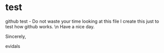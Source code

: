 # test
github test -
Do not waste your time looking at this file
I create this just to test how github works.
\n Have a nice day.

Sincerely,

evidals
